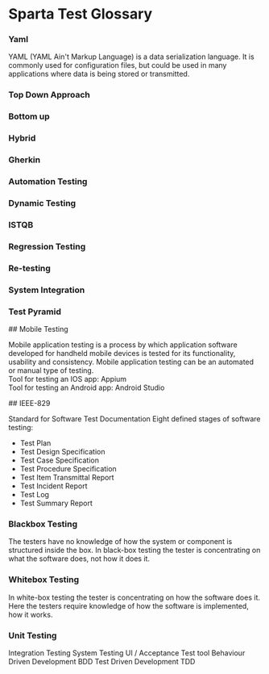# Sparta Test Glossary

### Yaml

YAML (YAML Ain't Markup Language) is a data serialization language. It is commonly used for configuration files, but could be used in many applications where data is being stored or transmitted.

### Top Down Approach

### Bottom up

### Hybrid

### Gherkin

### Automation Testing

### Dynamic Testing

### ISTQB

### Regression Testing

### Re-testing

### System Integration

### Test Pyramid

## Mobile Testing

Mobile application testing is a process by which application software developed for handheld mobile devices is tested for its functionality, usability and consistency. Mobile application testing can be an automated or manual type of testing. <br>
Tool for testing an IOS app: Appium <br>
Tool for testing an Android app: Android Studio

## IEEE-829

Standard for Software Test Documentation
Eight defined stages of software testing:

* Test Plan
* Test Design Specification
* Test Case Specification
* Test Procedure Specification
* Test Item Transmittal Report
* Test Incident Report
* Test Log
* Test Summary Report

### Blackbox Testing

The testers have no knowledge of how the system or component is structured inside the box. In black-box testing the tester is concentrating on what the software does, not how it does it.

### Whitebox Testing

In white-box testing the tester is concentrating on how the software does it. Here the testers require knowledge of how the software is implemented, how it works.

### Unit Testing
Integration Testing
System Testing
UI / Acceptance
Test tool
Behaviour Driven Development BDD
Test Driven Development TDD
